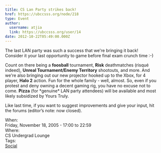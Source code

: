 ```yaml
---
title: CS Lan Party strikes back! 
href: https://ubccsss.org/node/218
type: Event
author:
  username: atjia
  link: https://ubccsss.org/user/14
date: 2012-10-22T05:49:00.000Z
---
```


<div class="field field-name-body field-type-text-with-summary field-label-hidden"><div class="field-items"><div class="field-item even"><p>The last LAN party was such a success that we&apos;re bringing it back!  Consider it your last opportunity to game before final exam crunch time :-)</p>
<p>Count on there being a <strong>foosball</strong> tournament, <strong>Risk</strong> deathmatches (risqu&#xE9; indeed), <strong>Unreal Tournament/Enemy Territory</strong> shootouts, and more.  And we&apos;re also bringing out our new projector hooked up to the Xbox, for 4 player, <strong>Halo 2</strong> action.  Fun for the whole family - well, almost.  So, even if you protest and deny owning a decent gaming rig, you have no excuse not to come.  <strong>Pizza</strong> (for *genuine* LAN party attendees) will be available and most likely subsidized by Yours Truly.</p>
<p>Like last time, if you want to suggest improvements and give your input, hit the forums (editor&#x2019;s note: now closed).</p>
</div></div></div><div class="field field-name-field-dates field-type-datetime field-label-above"><div class="field-label">When:&#xA0;</div><div class="field-items"><div class="field-item even"><span class="date-display-single">Friday, November 18, 2005 - <span class="date-display-range"><span class="date-display-start">17:00</span> to <span class="date-display-end">22:59</span></span></span></div></div></div><div class="field field-name-field-location field-type-text field-label-above"><div class="field-label">Where:&#xA0;</div><div class="field-items"><div class="field-item even">CS Undergrad Lounge</div></div></div>    <footer>
    <div class="field field-name-field-tags field-type-taxonomy-term-reference field-label-above"><div class="field-label">Tags:&#xA0;</div><div class="field-items"><div class="field-item even"><a href="/social">Social</a></div></div></div>      </footer>